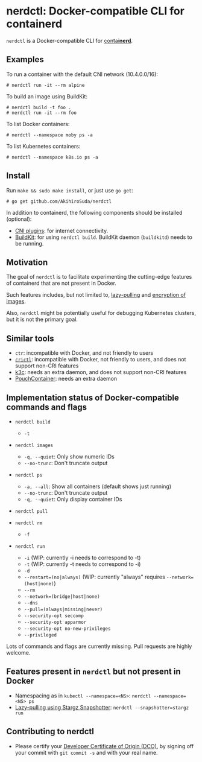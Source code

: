 # nerdctl: Docker-compatible CLI for containerd

`nerdctl` is a Docker-compatible CLI for [contai**nerd**](https://containerd.io).

## Examples

To run a container with the default CNI network (10.4.0.0/16):
```console
# nerdctl run -it --rm alpine
```

To build an image using BuildKit:
```console
# nerdctl build -t foo .
# nerdctl run -it --rm foo
```

To list Docker containers:
```console
# nerdctl --namespace moby ps -a
```

To list Kubernetes containers:
```console
# nerdctl --namespace k8s.io ps -a
```

## Install

Run `make && sudo make install`, or just use `go get`:

```console
# go get github.com/AkihiroSuda/nerdctl
```

In addition to containerd, the following components should be installed (optional):
- [CNI plugins](https://github.com/containernetworking/plugins): for internet connectivity.
- [BuildKit](https://github.com/moby/buildkit): for using `nerdctl build`. BuildKit daemon (`buildkitd`) needs to be running.

## Motivation

The goal of `nerdctl` is to facilitate experimenting the cutting-edge features of containerd that are not present in Docker.

Such features includes, but not limited to, [lazy-pulling](https://github.com/containerd/stargz-snapshotter) and [encryption of images](https://github.com/containerd/imgcrypt).

Also, `nerdctl` might be potentially useful for debugging Kubernetes clusters, but it is not the primary goal.

## Similar tools

- `ctr`: incompatible with Docker, and not friendly to users
- [`crictl`](https://github.com/kubernetes-sigs/cri-tools): incompatible with Docker, not friendly to users, and does not support non-CRI features
- [k3c](https://github.com/rancher/k3c): needs an extra daemon, and does not support non-CRI features
- [PouchContainer](https://github.com/alibaba/pouch): needs an extra daemon

## Implementation status of Docker-compatible commands and flags

- `nerdctl build`
  - `-t`

- `nerdctl images`
  - `-q, --quiet`: Only show numeric IDs
  - `--no-trunc`: Don't truncate output

- `nerdctl ps`
  - `-a, --all`: Show all containers (default shows just running)
  - `--no-trunc`: Don't truncate output
  - `-q, --quiet`: Only display container IDs

- `nerdctl pull`

- `nerdctl rm`
  - `-f`

- `nerdctl run`
  - `-i` (WIP: currently -i needs to correspond to -t)
  - `-t` (WIP: currently -t needs to correspond to -i)
  - `-d`
  - `--restart=(no|always)` (WIP: currently "always" requires `--network=(host|none)`)
  - `--rm`
  - `--network=(bridge|host|none)`
  - `--dns`
  - `--pull=(always|missing|never)`
  - `--security-opt seccomp`
  - `--security-opt apparmor`
  - `--security-opt no-new-privileges`
  - `--privileged`

Lots of commands and flags are currently missing. Pull requests are highly welcome.

## Features present in `nerdctl` but not present in Docker
- Namespacing as in `kubectl --namespace=<NS>`: `nerdctl --namespace=<NS> ps`
- [Lazy-pulling using Stargz Snapshotter](./docs/stargz.md): `nerdctl --snapshotter=stargz run`

## Contributing to nerdctl

- Please certify your [Developer Certificate of Origin (DCO)](https://developercertificate.org/), by signing off your commit with `git commit -s` and with your real name.
